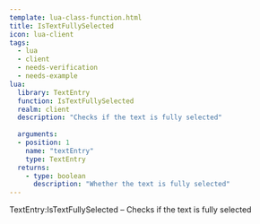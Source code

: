 ```yaml
---
template: lua-class-function.html
title: IsTextFullySelected
icon: lua-client
tags:
  - lua
  - client
  - needs-verification
  - needs-example
lua:
  library: TextEntry
  function: IsTextFullySelected
  realm: client
  description: "Checks if the text is fully selected"
  
  arguments:
  - position: 1
    name: "textEntry"
    type: TextEntry
  returns:
    - type: boolean
      description: "Whether the text is fully selected"
---
```


<div class="lua__search__keywords">
TextEntry:IsTextFullySelected &#x2013; Checks if the text is fully selected
</div>
